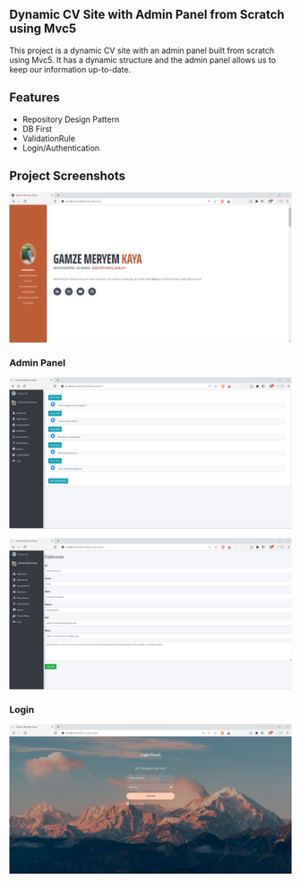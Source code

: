 
## Dynamic CV Site with Admin Panel from Scratch using Mvc5

This project is a dynamic CV site with an admin panel built from scratch using Mvc5. It has a dynamic structure and the admin panel allows us to keep our information up-to-date.


## Features

- Repository Design Pattern 
- DB First
- ValidationRule
- Login/Authentication

  
## Project Screenshots

![App Screenshot](https://github.com/gamzemeryemkaya/Mvc_Cv_Site/blob/main/MvcCvsite/MvcCvsite/projectimg/img0.png?raw=true)

### Admin Panel
![App Screenshot](https://github.com/gamzemeryemkaya/Mvc_Cv_Site/blob/main/MvcCvsite/MvcCvsite/projectimg/img1.png?raw=true)

![App Screenshot](https://github.com/gamzemeryemkaya/Mvc_Cv_Site/blob/main/MvcCvsite/MvcCvsite/projectimg/img2.png?raw=true)

### Login
![App Screenshot](https://github.com/gamzemeryemkaya/Mvc_Cv_Site/blob/main/MvcCvsite/MvcCvsite/projectimg/img3.png?raw=true)

  
